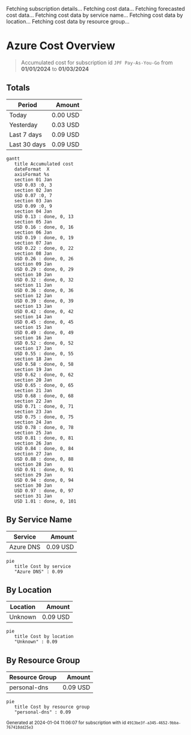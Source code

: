 Fetching subscription details...
Fetching cost data...
Fetching forecasted cost data...
Fetching cost data by service name...
Fetching cost data by location...
Fetching cost data by resource group...
# Azure Cost Overview

> Accumulated cost for subscription id `JPF Pay-As-You-Go` from **01/01/2024** to **01/03/2024**

## Totals

|Period|Amount|
|---|---:|
|Today|0.00 USD|
|Yesterday|0.03 USD|
|Last 7 days|0.09 USD|
|Last 30 days|0.09 USD|

```mermaid
gantt
   title Accumulated cost
   dateFormat  X
   axisFormat %s
   section 01 Jan
   USD 0.03 :0, 3
   section 02 Jan
   USD 0.07 :0, 7
   section 03 Jan
   USD 0.09 :0, 9
   section 04 Jan
   USD 0.13 : done, 0, 13
   section 05 Jan
   USD 0.16 : done, 0, 16
   section 06 Jan
   USD 0.19 : done, 0, 19
   section 07 Jan
   USD 0.22 : done, 0, 22
   section 08 Jan
   USD 0.26 : done, 0, 26
   section 09 Jan
   USD 0.29 : done, 0, 29
   section 10 Jan
   USD 0.32 : done, 0, 32
   section 11 Jan
   USD 0.36 : done, 0, 36
   section 12 Jan
   USD 0.39 : done, 0, 39
   section 13 Jan
   USD 0.42 : done, 0, 42
   section 14 Jan
   USD 0.45 : done, 0, 45
   section 15 Jan
   USD 0.49 : done, 0, 49
   section 16 Jan
   USD 0.52 : done, 0, 52
   section 17 Jan
   USD 0.55 : done, 0, 55
   section 18 Jan
   USD 0.58 : done, 0, 58
   section 19 Jan
   USD 0.62 : done, 0, 62
   section 20 Jan
   USD 0.65 : done, 0, 65
   section 21 Jan
   USD 0.68 : done, 0, 68
   section 22 Jan
   USD 0.71 : done, 0, 71
   section 23 Jan
   USD 0.75 : done, 0, 75
   section 24 Jan
   USD 0.78 : done, 0, 78
   section 25 Jan
   USD 0.81 : done, 0, 81
   section 26 Jan
   USD 0.84 : done, 0, 84
   section 27 Jan
   USD 0.88 : done, 0, 88
   section 28 Jan
   USD 0.91 : done, 0, 91
   section 29 Jan
   USD 0.94 : done, 0, 94
   section 30 Jan
   USD 0.97 : done, 0, 97
   section 31 Jan
   USD 1.01 : done, 0, 101
```

## By Service Name

|Service|Amount|
|---|---:|
|Azure DNS|0.09 USD|

```mermaid
pie
   title Cost by service
   "Azure DNS" : 0.09
```

## By Location

|Location|Amount|
|---|---:|
|Unknown|0.09 USD|

```mermaid
pie
   title Cost by location
   "Unknown" : 0.09
```

## By Resource Group

|Resource Group|Amount|
|---|---:|
|personal-dns|0.09 USD|

```mermaid
pie
   title Cost by resource group
   "personal-dns" : 0.09
```

<sup>Generated at 2024-01-04 11:06:07 for subscription with id `4913be3f-a345-4652-9bba-767418dd25e3`</sup>
